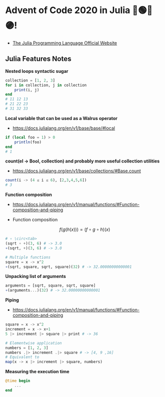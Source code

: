 # Advent of Code 2020 in Julia 🔵🟢🔴🟣!
- [The Julia Programming Language Official Website](https://julialang.org/)

## Julia Features Notes

**Nested loops syntactic sugar**

```julia
collection = [1, 2, 3]
for i in collection, j in collection
	print(i, j)
end
# 11 12 13 
# 21 22 23 
# 31 32 33
```

**Local variable that can be used as a Walrus operator**

- https://docs.julialang.org/en/v1/base/base/#local

```julia
if (local foo = 1) > 0
	println(foo)
end
# 1
```

**count(el -> Bool, collection) and probably more useful collection utilities**

- https://docs.julialang.org/en/v1/base/collections/#Base.count

```julia
count(i -> (4 ≤ i ≤ 6), [2,3,4,5,6]) 
# 3
```

**Function composition**

- https://docs.julialang.org/en/v1/manual/functions/#Function-composition-and-piping

- Function composition

$$
f(g(h(x))) = (f\circ g \circ h)(x)
$$

```julia
# ∘ \circ<tab>
(sqrt ∘ +)(3, 6) # -> 3.0
∘(sqrt, +)(3, 6) # -> 3.0

# Multiple functions
square = x -> x^2
∘(sqrt, square, sqrt, square)(32) # -> 32.00000000000001
```

**Unpacking list of arguments**

```julia
arguments = [sqrt, square, sqrt, square]
∘(arguments...)(32) # -> 32.00000000000001
```

**Piping**

- https://docs.julialang.org/en/v1/manual/functions/#Function-composition-and-piping

```julia
square = x -> x^2
increment = x -> x+1
5 |> increment |> square |> print # -> 36

# Elementwise application
numbers = [1, 2, 3]
numbers .|> increment .|> square # -> [4, 9 ,16]
# Equivalent to
map(x -> x |> increment |> square, numbers)
```

**Measuring the execution time**

```julia
@time begin
    ...
end
```









